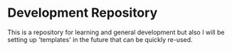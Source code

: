 # Development Repository

This is a repository for learning and general development but also I will be setting up 'templates' in the future that can be quickly re-used.
